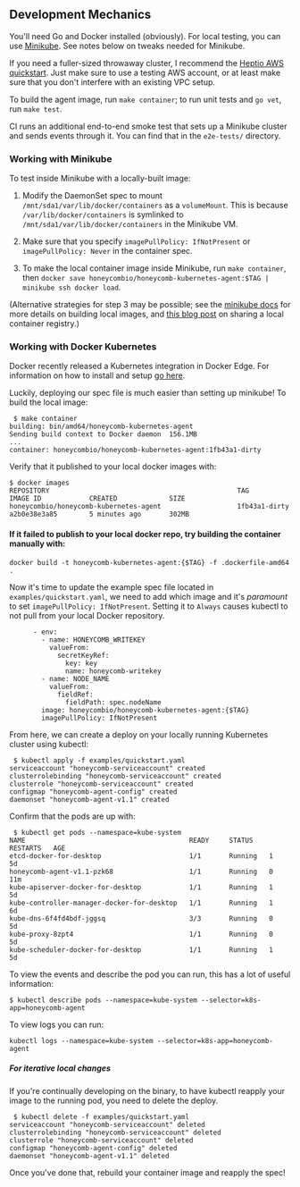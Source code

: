 ## Development Mechanics

You'll need Go and Docker installed (obviously). For local testing, you can use
[Minikube](https://kubernetes.io/docs/getting-started-guides/minikube/). See
notes below on tweaks needed for Minikube.

If you need a fuller-sized throwaway cluster, I recommend the [Heptio AWS
quickstart](https://s3.amazonaws.com/quickstart-reference/heptio/latest/doc/heptio-kubernetes-on-the-aws-cloud.pdf).
Just make sure to use a testing AWS account, or at least make sure that you don't
interfere with an existing VPC setup.

To build the agent image, run `make container`; to run unit tests and `go vet`,
run `make test`.

CI runs an additional end-to-end smoke test that sets up a Minikube cluster and
sends events through it. You can find that in the `e2e-tests/` directory.

### Working with Minikube

To test inside Minikube with a locally-built image:
1. Modify the DaemonSet spec to mount `/mnt/sda1/var/lib/docker/containers` as a `volumeMount`. This is because `/var/lib/docker/containers` is symlinked to `/mnt/sda1/var/lib/docker/containers` in the Minikube VM.

2. Make sure that you specify `imagePullPolicy: IfNotPresent` or `imagePullPolicy: Never` in the container spec.

3. To make the local container image inside Minikube, run `make container`, then `docker save honeycombio/honeycomb-kubernetes-agent:$TAG | minikube ssh docker load`.

(Alternative strategies for step 3 may be possible; see the [minikube docs](https://github.com/kubernetes/minikube/blob/master/docs/reusing_the_docker_daemon.md) for more details on building local images, and [this blog post](https://blog.hasura.io/sharing-a-local-registry-for-minikube-37c7240d0615) on sharing a local container registry.)

### Working with Docker Kubernetes 

Docker recently released a Kubernetes integration in Docker Edge. For information on how to install and setup [go
here](https://docs.docker.com/docker-for-mac/kubernetes/). 

Luckily, deploying our spec file is much easier than setting up minikube! To build the local image:

```
 $ make container
building: bin/amd64/honeycomb-kubernetes-agent
Sending build context to Docker daemon  156.1MB
...
container: honeycombio/honeycomb-kubernetes-agent:1fb43a1-dirty
```

Verify that it published to your local docker images with:
```
$ docker images
REPOSITORY                                               TAG                 IMAGE ID            CREATED             SIZE
honeycombio/honeycomb-kubernetes-agent                   1fb43a1-dirty       a2b0e38e3a85        5 minutes ago       302MB
```

#### If it failed to publish to your local docker repo, try building the container manually with:

```
docker build -t honeycomb-kubernetes-agent:{$TAG} -f .dockerfile-amd64 .
```

Now it's time to update the example spec file located in `examples/quickstart.yaml`, we need to add which image 
and it's _paramount_ to set `imagePullPolicy: IfNotPresent`. Setting it to `Always` causes kubectl to not pull from your
local Docker repository.

```
      - env:
        - name: HONEYCOMB_WRITEKEY
          valueFrom:
            secretKeyRef:
              key: key
              name: honeycomb-writekey
        - name: NODE_NAME
          valueFrom:
            fieldRef:
              fieldPath: spec.nodeName
        image: honeycombio/honeycomb-kubernetes-agent:{$TAG}
        imagePullPolicy: IfNotPresent 
```


From here, we can create a deploy on your locally running Kubernetes cluster using kubectl:
```
 $ kubectl apply -f examples/quickstart.yaml
serviceaccount "honeycomb-serviceaccount" created
clusterrolebinding "honeycomb-serviceaccount" created
clusterrole "honeycomb-serviceaccount" created
configmap "honeycomb-agent-config" created
daemonset "honeycomb-agent-v1.1" created
```

Confirm that the pods are up with:
```
 $ kubectl get pods --namespace=kube-system
NAME                                         READY     STATUS    RESTARTS   AGE
etcd-docker-for-desktop                      1/1       Running   1          5d
honeycomb-agent-v1.1-pzk68                   1/1       Running   0          11m
kube-apiserver-docker-for-desktop            1/1       Running   1          5d
kube-controller-manager-docker-for-desktop   1/1       Running   1          6d
kube-dns-6f4fd4bdf-jggsq                     3/3       Running   0          5d
kube-proxy-8zpt4                             1/1       Running   0          5d
kube-scheduler-docker-for-desktop            1/1       Running   1          5d
```

To view the events and describe the pod you can run, this has a lot of useful information:
```
$ kubectl describe pods --namespace=kube-system --selector=k8s-app=honeycomb-agent
```

To view logs you can run:
```
kubectl logs --namespace=kube-system --selector=k8s-app=honeycomb-agent
```

##### For iterative local changes

If you're continually developing on the binary, to have kubectl reapply your image to the running pod, you need
to delete the deploy. 

```
 $ kubectl delete -f examples/quickstart.yaml
serviceaccount "honeycomb-serviceaccount" deleted
clusterrolebinding "honeycomb-serviceaccount" deleted
clusterrole "honeycomb-serviceaccount" deleted
configmap "honeycomb-agent-config" deleted
daemonset "honeycomb-agent-v1.1" deleted
```

Once you've done that, rebuild your container image and reapply the spec! 







